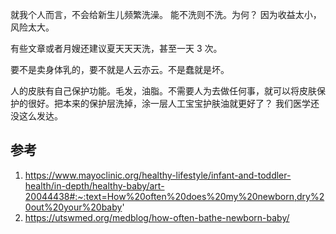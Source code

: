 就我个人而言，不会给新生儿频繁洗澡。 能不洗则不洗。为何？ 因为收益太小，风险太大。



有些文章或者月嫂还建议夏天天天洗，甚至一天 3 次。

要不是卖身体乳的，要不就是人云亦云。不是蠢就是坏。



人的皮肤有自己保护功能。毛发，油脂。不需要人为去做任何事，就可以将皮肤保护的很好。把本来的保护层洗掉，涂一层人工宝宝护肤油就更好了？ 我们医学还没这么发达。











## 参考

1. https://www.mayoclinic.org/healthy-lifestyle/infant-and-toddler-health/in-depth/healthy-baby/art-20044438#:~:text=How%20often%20does%20my%20newborn,dry%20out%20your%20baby'
2. https://utswmed.org/medblog/how-often-bathe-newborn-baby/